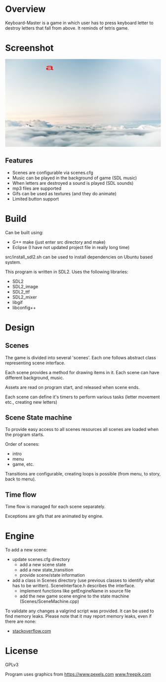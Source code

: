 # Overview

Keyboard-Master is a game in which user has to press keyboard letter to destroy letters that fall from above. It reminds of tetris game.

# Screenshot

![Screenshot](https://github.com/rumca-js/Keyboard-Master/raw/master/data/wallpapers/screenshot1.png)

## Features

 - Scenes are configurable via scenes.cfg
 - Music can be played in the background of game (SDL music)
 - When letters are destroyed a sound is played (SDL sounds)
 - mp3 files are supported
 - Gifs can be used as textures (and they do animate)
 - Limited button support

# Build

Can be built using:

 - G++ make (just enter src directory and make)
 - Eclipse (I have not updated project file in really long time)

src/install_sdl2.sh can be used to install dependencies on Ubuntu based system.

This program is written in SDL2.
Uses the following libraries:
 - SDL2
 - SDL2_image
 - SDL2_ttf
 - SDL2_mixer
 - libgif
 - libconfig++

# Design

## Scenes

The game is divided into several 'scenes'. Each one follows abstract class representing scene interface.

Each scene provides a method for drawing items in it. Each scene can have different background,
music.

Assets are read on program start, and released when scene ends.

Each scene can define it's timers to perform various tasks (letter movement etc., creating new letters)

## Scene State machine

To provide easy access to all scenes resources all scenes are loaded when the program starts.

Order of scenes:
 - intro
 - menu
 - game, etc.

Transitions are configurable, creating loops is possible (from menu, to story, back to menu).

## Time flow

Time flow is managed for each scene separately.

Exceptions are gifs that are animated by engine.

# Engine

To add a new scene:
 - update scenes.cfg directory
    - add a new scene state
    - add a new state_transition
    - provide scene/state information
 - add a class in Scenes directory (use previous classes to identify what has to be written). SceneInterface.h describes the interface.
    - implement functions like getEngineName in source file
    - add the new game scene engine to the state machine (Scenes/SceneMachine.cpp)

To validate any changes a valgrind script was provided.
It can be used to find memory leaks.
Please note that it may report memory leaks, even if there are none:
 - [stackoverflow.com](https://stackoverflow.com/questions/1997171/why-does-valgrind-say-basic-sdl-program-is-leaking-memory)

# License

GPLv3

Program uses graphics from 
https://www.pexels.com
www.freepik.com
